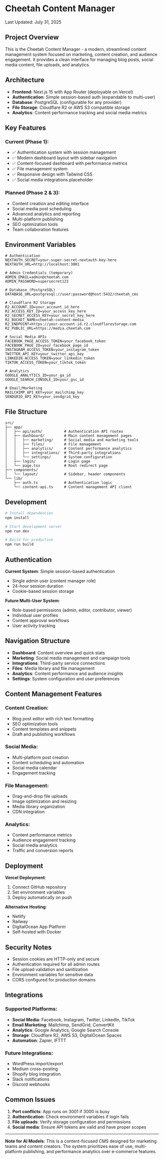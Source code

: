 # Cheetah Content Manager

Last Updated: July 31, 2025

## Project Overview

This is the Cheetah Content Manager - a modern, streamlined content management system focused on marketing, content creation, and audience engagement. It provides a clean interface for managing blog posts, social media content, file uploads, and analytics.

## Architecture

- **Frontend**: Next.js 15 with App Router (deployable on Vercel)
- **Authentication**: Simple session-based auth (expandable to multi-user)
- **Database**: PostgreSQL (configurable for any provider)
- **File Storage**: Cloudflare R2 or AWS S3 compatible storage
- **Analytics**: Content performance tracking and social media metrics

## Key Features

### Current (Phase 1):
- ✅ Authentication system with session management
- ✅ Modern dashboard layout with sidebar navigation
- ✅ Content-focused dashboard with performance metrics
- ✅ File management system
- ✅ Responsive design with Tailwind CSS
- ✅ Social media integrations placeholder

### Planned (Phase 2 & 3):
- Content creation and editing interface
- Social media post scheduling
- Advanced analytics and reporting
- Multi-platform publishing
- SEO optimization tools
- Team collaboration features

## Environment Variables

```env
# Authentication
NEXTAUTH_SECRET=your-super-secret-nextauth-key-here
NEXTAUTH_URL=http://localhost:3001

# Admin Credentials (temporary)
ADMIN_EMAIL=admin@cheetah.com
ADMIN_PASSWORD=supersecret123

# Database (PostgreSQL)
DATABASE_URL=postgresql://user:password@host:5432/cheetah_cms

# Cloudflare R2 Storage
R2_ACCOUNT_ID=your_account_id_here
R2_ACCESS_KEY_ID=your_access_key_here
R2_SECRET_ACCESS_KEY=your_secret_key_here
R2_BUCKET_NAME=cheetah-content-media
R2_ENDPOINT=https://your-account-id.r2.cloudflarestorage.com
R2_PUBLIC_URL=https://media.cheetah.com

# Social Media APIs
FACEBOOK_PAGE_ACCESS_TOKEN=your_facebook_token
FACEBOOK_PAGE_ID=your_facebook_page_id
INSTAGRAM_ACCESS_TOKEN=your_instagram_token
TWITTER_API_KEY=your_twitter_api_key
LINKEDIN_ACCESS_TOKEN=your_linkedin_token
TIKTOK_ACCESS_TOKEN=your_tiktok_token

# Analytics
GOOGLE_ANALYTICS_ID=your_ga_id
GOOGLE_SEARCH_CONSOLE_ID=your_gsc_id

# Email/Marketing
MAILCHIMP_API_KEY=your_mailchimp_key
SENDGRID_API_KEY=your_sendgrid_key
```

## File Structure

```
src/
├── app/
│   ├── api/auth/          # Authentication API routes
│   ├── dashboard/         # Main content management pages
│   │   ├── marketing/     # Social media and marketing tools
│   │   ├── files/         # File management
│   │   ├── analytics/     # Content performance analytics
│   │   ├── integrations/  # Third-party integrations
│   │   └── settings/      # System configuration
│   ├── login/             # Login page
│   └── page.tsx           # Root redirect page
├── components/
│   └── layout/            # Sidebar, header components
└── lib/
    ├── auth.ts            # Authentication logic
    └── content-api.ts     # Content management API client
```

## Development

```bash
# Install dependencies
npm install

# Start development server
npm run dev

# Build for production
npm run build
```

## Authentication

**Current System**: Simple session-based authentication
- Single admin user (content manager role)
- 24-hour session duration
- Cookie-based session storage

**Future Multi-User System**:
- Role-based permissions (admin, editor, contributor, viewer)
- Individual user profiles
- Content approval workflows
- User activity tracking

## Navigation Structure

- **Dashboard**: Content overview and quick stats
- **Marketing**: Social media management and campaign tools
- **Integrations**: Third-party service connections
- **Files**: Media library and file management
- **Analytics**: Content performance and audience insights
- **Settings**: System configuration and user preferences

## Content Management Features

### Content Creation:
- Blog post editor with rich text formatting
- SEO optimization tools
- Content templates and snippets
- Draft and publishing workflows

### Social Media:
- Multi-platform post creation
- Content scheduling and automation
- Social media calendar
- Engagement tracking

### File Management:
- Drag-and-drop file uploads
- Image optimization and resizing
- Media library organization
- CDN integration

### Analytics:
- Content performance metrics
- Audience engagement tracking
- Social media analytics
- Traffic and conversion reports

## Deployment

**Vercel Deployment**:
1. Connect GitHub repository
2. Set environment variables
3. Deploy automatically on push

**Alternative Hosting**:
- Netlify
- Railway
- DigitalOcean App Platform
- Self-hosted with Docker

## Security Notes

- Session cookies are HTTP-only and secure
- Authentication required for all admin routes
- File upload validation and sanitization
- Environment variables for sensitive data
- CORS configured for production domains

## Integrations

### Supported Platforms:
- **Social Media**: Facebook, Instagram, Twitter, LinkedIn, TikTok
- **Email Marketing**: Mailchimp, SendGrid, ConvertKit
- **Analytics**: Google Analytics, Google Search Console
- **Storage**: Cloudflare R2, AWS S3, DigitalOcean Spaces
- **Automation**: Zapier, IFTTT

### Future Integrations:
- WordPress import/export
- Medium cross-posting
- Shopify blog integration
- Slack notifications
- Discord webhooks

## Common Issues

1. **Port conflicts**: App runs on 3001 if 3000 is busy
2. **Authentication**: Check environment variables if login fails
3. **File uploads**: Verify storage configuration and permissions
4. **Social media**: Ensure API tokens are valid and have proper scopes

---

**Note for AI Models**: This is a content-focused CMS designed for marketing teams and content creators. The system prioritizes ease of use, multi-platform publishing, and performance analytics over e-commerce features.